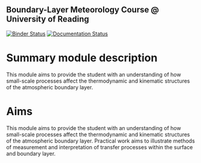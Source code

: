 Boundary-Layer Meteorology Course @ University of Reading
----------------------------------------------------------

[![Binder Status](https://mybinder.org/badge.svg)](https://mybinder.org/v2/gh/Urban-Meteorology-Reading/BLM/master)
[![Documentation Status](https://readthedocs.org/projects/blm/badge/?version=latest)](https://blm.readthedocs.io/en/latest/?badge=latest)



Summary module description
==========================

This module aims to provide the student with an understanding of how small-scale processes affect the thermodynamic and kinematic structures of the atmospheric boundary layer.


Aims
====

This module aims to provide the student with an understanding of how small-scale processes affect the thermodynamic and kinematic structures of the atmospheric boundary layer. Practical work aims to illustrate methods of measurement and interpretation of transfer processes within the surface and boundary layer.
